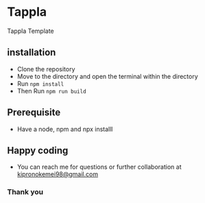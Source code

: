 # Tappla
Tappla Template


## installation
- Clone the repository
- Move to the directory and open the terminal within the directory
- Run `npm install`
- Then Run `npm run build`

## Prerequisite
- Have a node, npm and  npx installl

## Happy coding
- You can reach me for questions or further collaboration at kipronokemei98@gmail.com
### Thank you
